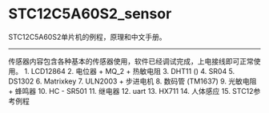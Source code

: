 # STC12C5A60S2_sensor
STC12C5A60S2单片机的例程，原理和中文手册。
<hr>传感器内容包含各种基本的传感器使用，软件已经调试完成，上电接线即可正常使用。</hr>
1. LCD12864
2. 电位器 + MQ_2 + 热敏电阻
3. DHT11 ()
4. SR04
5. DS1302
6. Matrixkey
7. ULN2003 + 步进电机
8. 数码管 (TM1637)
9. 光敏电阻 + 蜂鸣器
10. HC - SR501
11. 继电器
12. uart
13. HX711
14. 人体感应
15. STC12参考例程

